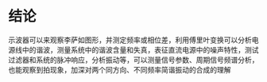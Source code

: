 # 结论

示波器可以来观察李萨如图形，并测定频率或相位差，利用傅里叶变换可以分析电源线中的谐波，测量系统中的谐波含量和失真，表征直流电源中的噪声特性，测试过滤器和系统的脉冲响应，分析振动等，可以测量信号参数、周期信号频谱分析，也能观察到拍现象，加深对两个同方向、不同频率简谐振动的合成的理解